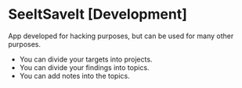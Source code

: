 # SeeItSaveIt [Development]
App developed for hacking purposes, but can be used for many other purposes.
* You can divide your targets into projects.
* You can divide your findings into topics.
* You can add notes into the topics. 
